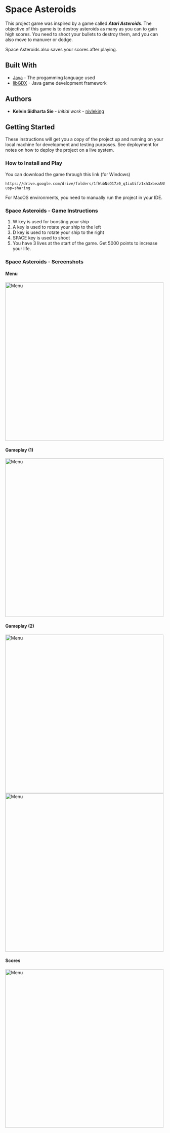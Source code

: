 # Space Asteroids

This project game was inspired by a game called **<i>Atari Asteroids</i>**. The objective of this game is to destroy asteroids as many as you can to gain high scores. You need to shoot your bullets to destroy them, and you can also move to manuver or dodge.

Space Asteroids also saves your scores after playing.

## Built With
* [Java](https://www.java.com/en/) - The progamming language used
* [libGDX](https://libgdx.com/) - Java game development framework

## Authors
* **Kelvin Sidharta Sie** - *Initial work* - [nivleking](https://github.com/nivleking)

## Getting Started

These instructions will get you a copy of the project up and running on your local machine for development and testing purposes. See deployment for notes on how to deploy the project on a live system.

### How to Install and Play

You can download the game through this link (for Windows)
```
https://drive.google.com/drive/folders/1fWubNsO17z0_q1iuUifz1xh3xbezANSO?usp=sharing
```

For MacOS environments, you need to manually run the project in your IDE.

### Space Asteroids - Game Instructions

1. W key is used for boosting your ship
2. A key is used to rotate your ship to the left
3. D key is used to rotate your ship to the right
4. SPACE key is used to shoot
5. You have 3 lives at the start of the game. Get 5000 points to increase your life.

### Space Asteroids - Screenshots
#### Menu
<img src="https://drive.google.com/uc?id=1g51xpiQbvSHog1XpqnfhT3WAQ2OyDZ32" alt="Menu" width="500"/>

#### Gameplay (1)
<img src="https://drive.google.com/uc?id=17mpYAiWrDIPQvyMqwtzp4x7t3kCLHYGI" alt="Menu" width="500"/>

#### Gameplay (2)
<img src="https://drive.google.com/uc?id=1EguvpqexsCKX4jDU24EDqTyKYn9mefRS" alt="Menu" width="500"/><img src="https://drive.google.com/uc?id=1SynCt9zhBlAmcosd3jBdFHauBQa-tc5f" alt="Menu" width="500"/>

#### Scores
<img src="https://drive.google.com/uc?id=1iD8n7JmGydhkAOUSdiFKB-N7jwtXVbmO" alt="Menu" width="500"/>
